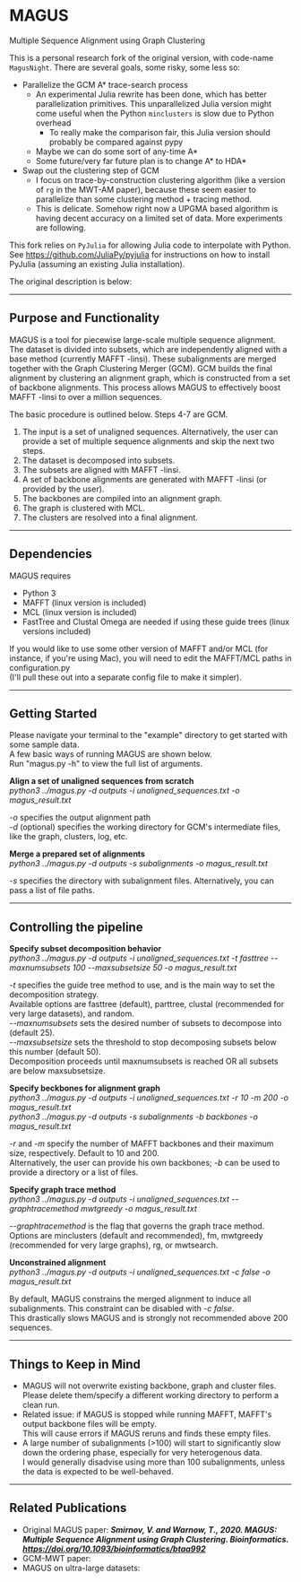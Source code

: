 # MAGUS
Multiple Sequence Alignment using Graph Clustering

This is a personal research fork of the original version,
with code-name `MagusNight`. There are several goals, some risky, some less so:

 - Parallelize the GCM A* trace-search process
   - An experimental Julia rewrite has been done, which has better parallelization primitives. This unparallelized Julia version might come useful when the Python `minclusters` is slow due to Python overhead
      - To really make the comparison fair, this Julia
      version should probably be compared against pypy
   - Maybe we can do some sort of any-time A*
   - Some future/very far future plan is to change A* to HDA*
- Swap out the clustering step of GCM
  - I focus on trace-by-construction clustering algorithm (like a version of `rg` in the MWT-AM paper), because these seem easier to parallelize than some clustering method + tracing method.
  - This is delicate. Somehow right now a UPGMA based algorithm is having decent accuracy on a limited set of data. More experiments are following.

This fork relies on `PyJulia` for allowing Julia code to interpolate with Python. See https://github.com/JuliaPy/pyjulia for instructions on how to install PyJulia (assuming an existing Julia installation).

The original description is below:

- - - -

## Purpose and Functionality
MAGUS is a tool for piecewise large-scale multiple sequence alignment.  
The dataset is divided into subsets, which are independently aligned with a base method (currently MAFFT -linsi). These subalignments are merged together with the Graph Clustering Merger (GCM). GCM builds the final alignment by clustering an alignment graph, which is constructed from a set of backbone alignments. This process allows MAGUS to effectively boost MAFFT -linsi to over a million sequences.

The basic procedure is outlined below. Steps 4-7 are GCM.
1. The input is a set of unaligned sequences. Alternatively, the user can provide a set of multiple sequence alignments and skip the next two steps.
2. The dataset is decomposed into subsets.
3. The subsets are aligned with MAFFT -linsi. 
4. A set of backbone alignments are generated with MAFFT -linsi (or provided by the user).
5. The backbones are compiled into an alignment graph.
6. The graph is clustered with MCL.
7. The clusters are resolved into a final alignment.

- - - -

## Dependencies
MAGUS requires
* Python 3
* MAFFT (linux version is included)
* MCL (linux version is included)
* FastTree and Clustal Omega are needed if using these guide trees (linux versions included) 

If you would like to use some other version of MAFFT and/or MCL (for instance, if you're using Mac),
you will need to edit the MAFFT/MCL paths in configuration.py  
(I'll pull these out into a separate config file to make it simpler).

- - - -

## Getting Started
Please navigate your terminal to the "example" directory to get started with some sample data.  
A few basic ways of running MAGUS are shown below.  
Run "magus.py -h" to view the full list of arguments. 

**Align a set of unaligned sequences from scratch**  
*python3 ../magus.py -d outputs -i unaligned_sequences.txt -o magus_result.txt*  

*-o* specifies the output alignment path  
*-d* (optional) specifies the working directory for GCM's intermediate files, like the graph, clusters, log, etc.  

**Merge a prepared set of alignments**  
*python3 ../magus.py -d outputs -s subalignments -o magus_result.txt*  

*-s* specifies the directory with subalignment files. Alternatively, you can pass a list of file paths.   

- - - -

## Controlling the pipeline

**Specify subset decomposition behavior**  
*python3 ../magus.py -d outputs -i unaligned_sequences.txt -t fasttree --maxnumsubsets 100 --maxsubsetsize 50 -o magus_result.txt*  

*-t* specifies the guide tree method to use, and is the main way to set the decomposition strategy.  
Available options are fasttree (default), parttree, clustal (recommended for very large datasets), and random.  
*--maxnumsubsets* sets the desired number of subsets to decompose into (default 25).  
*--maxsubsetsize* sets the threshold to stop decomposing subsets below this number (default 50).  
Decomposition proceeds until maxnumsubsets is reached OR all subsets are below maxsubsetsize.

**Specify beckbones for alignment graph**  
*python3 ../magus.py -d outputs -i unaligned_sequences.txt -r 10 -m 200 -o magus_result.txt*  
*python3 ../magus.py -d outputs -s subalignments -b backbones -o magus_result.txt*  

*-r* and *-m* specify the number of MAFFT backbones and their maximum size, respectively. Default to 10 and 200.  
Alternatively, the user can provide his own backbones; *-b* can be used to provide a directory or a list of files.

**Specify graph trace method**  
*python3 ../magus.py -d outputs -i unaligned_sequences.txt --graphtracemethod mwtgreedy -o magus_result.txt*  

*--graphtracemethod* is the flag that governs the graph trace method. Options are minclusters (default and recommended), fm, mwtgreedy (recommended for very large graphs), rg, or mwtsearch.

**Unconstrained alignment**  
*python3 ../magus.py -d outputs -i unaligned_sequences.txt -c false -o magus_result.txt*  

By default, MAGUS constrains the merged alignment to induce all subalignments. This constraint can be disabled with *-c false*.  
This drastically slows MAGUS and is strongly not recommended above 200 sequences. 

- - - -

## Things to Keep in Mind

* MAGUS will not overwrite existing backbone, graph and cluster files.  
Please delete them/specify a different working directory to perform a clean run.
* Related issue: if MAGUS is stopped while running MAFFT, MAFFT's output backbone files will be empty.  
This will cause errors if MAGUS reruns and finds these empty files.
* A large number of subalignments (>100) will start to significantly slow down the ordering phase, especially for very heterogenous data.  
I would generally disadvise using more than 100 subalignments, unless the data is expected to be well-behaved.  

- - - -

## Related Publications

* Original MAGUS paper: ___Smirnov, V. and Warnow, T., 2020. MAGUS: Multiple Sequence Alignment using Graph Clustering. Bioinformatics. https://doi.org/10.1093/bioinformatics/btaa992___
* GCM-MWT paper:
* MAGUS on ultra-large datasets: 
